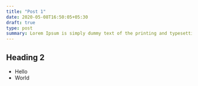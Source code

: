 ```yaml
---
title: "Post 1"
date: 2020-05-08T16:50:05+05:30
draft: true
type: post
summary: Lorem Ipsum is simply dummy text of the printing and typesetting industry. Lorem Ipsum has been the industry's standard dummy text ever since the 1500s, when an unknown printer took a galley of type and scrambled it to make a type specimen book. It has survived not only five centuries, but also the leap into electronic typesetting, remaining essentially unchanged. It was popularised in the 1960s with the release of Letraset sheets containing Lorem Ipsum passages, and more recently with desktop publishing
---
```


## Heading 2

* Hello
* World
